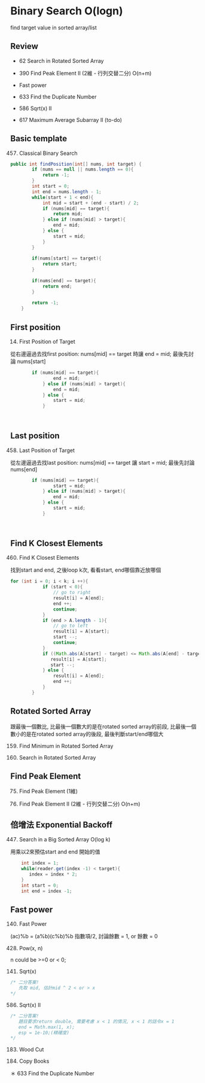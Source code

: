 # Binary Search O(logn)
find target value in sorted array/list

## Review
* 62 Search in Rotated Sorted Array

* 390 Find Peak Element II (2維 - 行列交替二分) O(n+m)

* Fast power

* 633 Find the Duplicate Number

* 586 Sqrt(x) II

* 617 Maximum Average Subarray II (to-do)



## Basic template
457. Classical Binary Search
```java
public int findPosition(int[] nums, int target) {
        if (nums == null || nums.length == 0){
            return -1;
        }
        int start = 0;
        int end = nums.length - 1;
        while(start + 1 < end){
            int mid = start + (end - start) / 2;
            if (nums[mid] == target){
                return mid;
            } else if (nums[mid] > target){
                end = mid;
            } else {
                start = mid;
            }
        }
        
        if(nums[start] == target){
            return start;
        }
        
        if(nums[end] == target){
            return end;
        }
        
        return -1;
    }
```
## First position
14. First Position of Target

從右邊逼過去找first position: nums[mid] == target 時讓 end = mid; 最後先討論 nums[start]
```java
        if (nums[mid] == target){
                end = mid;
            } else if (nums[mid] > target){
                end = mid;
            } else {
                start = mid;
            }
           
       
```

## Last position
458. Last Position of Target

從左邊逼過去找last position: nums[mid] == target 讓 start = mid; 最後先討論 nums[end]
```java
        if (nums[mid] == target){
                start = mid;
            } else if (nums[mid] > target){
                end = mid;
            } else {
                start = mid;
            }
           
       
```
## Find K Closest Elements
460. Find K Closest Elements

找到start and end, 之後loop k次, 看看start, end哪個靠近放哪個
```java
for (int i = 0; i < k; i ++){
            if (start < 0){
                // go to right
                result[i] = A[end];
                end ++;
                continue;
            }
            if (end > A.length - 1){
                // go to left
                result[i] = A[start];
                start --;
                continue;
            } 
            if ((Math.abs(A[start] - target) <= Math.abs(A[end] - target))){
               result[i] = A[start];
               start --;
            } else {
                result[i] = A[end];
                end ++;
            }
        }
 ```

## Rotated Sorted Array
跟最後一個數比, 比最後一個數大的是在rotated sorted array的前段, 比最後一個數小的是在rotated sorted array的後段, 最後判斷start/end哪個大
 
159. Find Minimum in Rotated Sorted Array
 
62. Search in Rotated Sorted Array

## Find Peak Element
75. Find Peak Element (1維)

390. Find Peak Element II (2維 - 行列交替二分) O(n+m)

## 倍增法 Exponential Backoff
447. Search in a Big Sorted Array O(log k)
 
用乘以2來預估start and end 開始的值
 ``` java 
     int index = 1;
     while(reader.get(index -1) < target){
        index = index * 2;
     }
     int start = 0;
     int end = index -1;
 ```
## Fast power
140. Fast Power

(ac)%b = (a%b)(c%b)%b
指數項/2, 討論餘數 = 1, or 餘數 = 0

428. Pow(x, n)

n could be >=0 or < 0;

141. Sqrt(x)
``` java
/* 二分答案! 
   先取 mid, 估計mid ^ 2 < or > x
*/
```
586. Sqrt(x) II
``` java
/* 二分答案! 
   題目要求return double, 需要考慮 x < 1 的情況, x < 1 的話令x = 1
   end = Math.max(1, x);
   esp = 1e-10;(精確度)
*/
```
183. Wood Cut

437. Copy Books

＊ 633 Find the Duplicate Number


